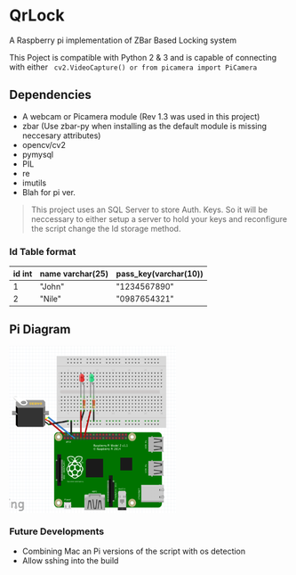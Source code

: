 # QrLock
A Raspberry pi implementation of ZBar Based Locking system

This Poject is compatible with Python 2 & 3 and is capable of connecting with either ``` cv2.VideoCapture() or from picamera import PiCamera```
## Dependencies
* A webcam or Picamera module (Rev 1.3 was used in this project)
* zbar (Use zbar-py when installing as the default module is missing neccesary attributes)
* opencv/cv2
* pymysql
* PIL
* re 
* imutils 
* Blah for pi ver.
>This project uses an SQL Server to store Auth. Keys. So it will be neccessary to either setup a server to hold your keys and reconfigure the script change the Id storage method.
### Id Table format
|id int|name varchar(25)|pass_key(varchar(10))|
|------|------|------|
|1|"John"|"1234567890"|
|2|"Nile"|"0987654321"|
## Pi Diagram
<img src="diag.png" width="300" height="300" align="center"> 

### Future Developments 
* Combining Mac an Pi versions of the script with os detection
* Allow sshing into the build 